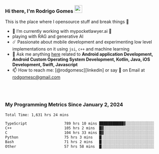 
### Hi there, I'm Rodrigo Gomes <img src="https://media.giphy.com/media/hvRJCLFzcasrR4ia7z/giphy.gif" width="25px">
This is the place where I opensource stuff and break things 🤣
- 🔭 I’m currently working with mypocketlawyer.ai 💜
- playing with RAG and generative AI
- ☄️ Passionate about mobile development and experimenting low level implementations on it using `jsi`, `c++` and machine learning
- 💬 Ask me anything [here](https://github.com/rodgomesc/rodgomesc/issues) related to <b>Android application Development, Android Custom Operating System Development, Kotlin, Java, iOS Development, Swift, Javascript</b>
- 📫 How to reach me: [@rodgomesc][linkedin] or say 👋 on Email at [rodgomesc@gmail.com](mailto:rodgomesc@gmail.com)


<br/>

<!-- 
<picture>
  <img src="/github-metrics.svg" alt="Metrics">
</picture>
-->

</br>

### My Programming Metrics Since January 2, 2024 


<!--START_SECTION:waka-->

```txt
Total Time: 1,631 hrs 24 mins

TypeScript                 789 hrs 10 mins ███████████▓░░░░░░░░░░░░░   46.71 %
C++                        105 hrs 2 mins  █▓░░░░░░░░░░░░░░░░░░░░░░░   06.22 %
C                          104 hrs 33 mins █▓░░░░░░░░░░░░░░░░░░░░░░░   06.19 %
Python                     75 hrs 3 mins   █░░░░░░░░░░░░░░░░░░░░░░░░   04.44 %
Bash                       71 hrs 2 mins   █░░░░░░░░░░░░░░░░░░░░░░░░   04.21 %
Other                      57 hrs 58 mins  █░░░░░░░░░░░░░░░░░░░░░░░░   03.43 %
```

<!--END_SECTION:waka-->
